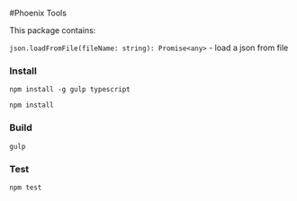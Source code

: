 #Phoenix Tools

This package contains:


`json.loadFromFile(fileName: string): Promise<any>` - load a json from file 



### Install

`npm install -g gulp typescript`

`npm install`

### Build

`gulp`

### Test

`npm test`
